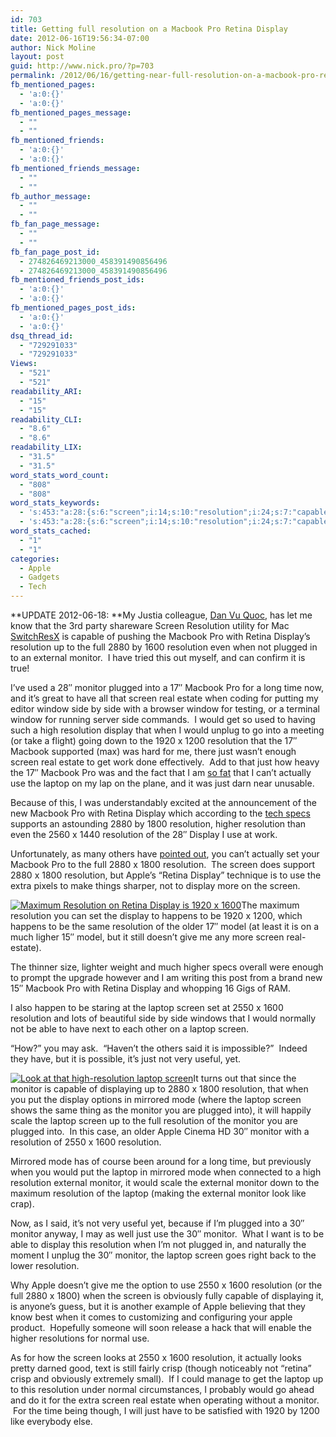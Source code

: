 ```yaml
---
id: 703
title: Getting full resolution on a Macbook Pro Retina Display
date: 2012-06-16T19:56:34-07:00
author: Nick Moline
layout: post
guid: http://www.nick.pro/?p=703
permalink: /2012/06/16/getting-near-full-resolution-on-a-macbook-pro-retina-display/
fb_mentioned_pages:
  - 'a:0:{}'
  - 'a:0:{}'
fb_mentioned_pages_message:
  - ""
  - ""
fb_mentioned_friends:
  - 'a:0:{}'
  - 'a:0:{}'
fb_mentioned_friends_message:
  - ""
  - ""
fb_author_message:
  - ""
  - ""
fb_fan_page_message:
  - ""
  - ""
fb_fan_page_post_id:
  - 274826469213000_458391490856496
  - 274826469213000_458391490856496
fb_mentioned_friends_post_ids:
  - 'a:0:{}'
  - 'a:0:{}'
fb_mentioned_pages_post_ids:
  - 'a:0:{}'
  - 'a:0:{}'
dsq_thread_id:
  - "729291033"
  - "729291033"
Views:
  - "521"
  - "521"
readability_ARI:
  - "15"
  - "15"
readability_CLI:
  - "8.6"
  - "8.6"
readability_LIX:
  - "31.5"
  - "31.5"
word_stats_word_count:
  - "808"
  - "808"
word_stats_keywords:
  - 's:453:"a:28:{s:6:"screen";i:14;s:10:"resolution";i:24;s:7:"capable";i:3;s:7:"macbook";i:7;s:6:"retina";i:5;s:4:"full";i:4;i:2880;i:6;i:1600;i:5;s:7:"plugged";i:6;s:8:"external";i:4;s:7:"monitor";i:13;s:4:"time";i:3;s:4:"real";i:4;s:6:"estate";i:4;s:6:"window";i:3;s:4:"side";i:5;s:7:"display";i:9;i:1920;i:3;i:1200;i:3;s:4:"just";i:6;s:8:"actually";i:3;s:6:"laptop";i:9;i:1800;i:5;s:6:"higher";i:3;i:2550;i:4;s:8:"mirrored";i:3;s:4:"mode";i:3;s:5:"apple";i:4;}";'
  - 's:453:"a:28:{s:6:"screen";i:14;s:10:"resolution";i:24;s:7:"capable";i:3;s:7:"macbook";i:7;s:6:"retina";i:5;s:4:"full";i:4;i:2880;i:6;i:1600;i:5;s:7:"plugged";i:6;s:8:"external";i:4;s:7:"monitor";i:13;s:4:"time";i:3;s:4:"real";i:4;s:6:"estate";i:4;s:6:"window";i:3;s:4:"side";i:5;s:7:"display";i:9;i:1920;i:3;i:1200;i:3;s:4:"just";i:6;s:8:"actually";i:3;s:6:"laptop";i:9;i:1800;i:5;s:6:"higher";i:3;i:2550;i:4;s:8:"mirrored";i:3;s:4:"mode";i:3;s:5:"apple";i:4;}";'
word_stats_cached:
  - "1"
  - "1"
categories:
  - Apple
  - Gadgets
  - Tech
---
```

**UPDATE 2012-06-18: **My Justia colleague, <a title="Dan Vu Quoc" href="http://www.vuquoc.com/" target="_blank">Dan Vu Quoc</a>, has let me know that the 3rd party shareware Screen Resolution utility for Mac <a href="http://www.madrau.com/download/latest/latest.html" target="_blank">SwitchResX</a> is capable of pushing the Macbook Pro with Retina Display&#8217;s resolution up to the full 2880 by 1600 resolution even when not plugged in to an external monitor.  I have tried this out myself, and can confirm it is true!

I&#8217;ve used a 28&#8243; monitor plugged into a 17&#8243; Macbook Pro for a long time now, and it&#8217;s great to have all that screen real estate when coding for putting my editor window side by side with a browser window for testing, or a terminal window for running server side commands.  I would get so used to having such a high resolution display that when I would unplug to go into a meeting (or take a flight) going down to the 1920 x 1200 resolution that the 17&#8243; Macbook supported (max) was hard for me, there just wasn&#8217;t enough screen real estate to get work done effectively.  Add to that just how heavy the 17&#8243; Macbook Pro was and the fact that I am [so fat](https://www.nick.pro/2012/06/01/weight-loss-update-and-transparency/ "Weight Loss Update and transparency") that I can&#8217;t actually use the laptop on my lap on the plane, and it was just darn near unusable.

Because of this, I was understandably excited at the announcement of the new Macbook Pro with Retina Display which according to the <a href="http://www.apple.com/macbook-pro/specs/" target="_blank">tech specs</a> supports an astounding 2880 by 1800 resolution, higher resolution than even the 2560 x 1440 resolution of the 28&#8243; Display I use at work.

Unfortunately, as many others have <a href="http://news.cnet.com/8301-33620_3-57454551-278/forget-retina-look-how-much-the-new-macbook-pro-displays/" target="_blank">pointed out</a>, you can&#8217;t actually set your Macbook Pro to the full 2880 x 1800 resolution.  The screen does support 2880 x 1800 resolution, but Apple&#8217;s &#8220;Retina Display&#8221; technique is to use the extra pixels to make things sharper, not to display more on the screen.<!--more-->

[<img class="alignright size-medium wp-image-704" title="Maximum Resolution on Retina Display is 1920 x 1600" src="https://i0.wp.com/www.nick.pro/wp-content/uploads/2012/06/Region-capture-1-300x185.png?fit=300%2C300&#038;ssl=1" alt="Maximum Resolution on Retina Display is 1920 x 1600" data-recalc-dims="1" />](https://i1.wp.com/www.nick.pro/wp-content/uploads/2012/06/Region-capture-1.png?ssl=1)The maximum resolution you can set the display to happens to be 1920 x 1200, which happens to be the same resolution of the older 17&#8243; model (at least it is on a much ligher 15&#8243; model, but it still doesn&#8217;t give me any more screen real-estate).

The thinner size, lighter weight and much higher specs overall were enough to prompt the upgrade however and I am writing this post from a brand new 15&#8243; Macbook Pro with Retina Display and whopping 16 Gigs of RAM.

I also happen to be staring at the laptop screen set at 2550 x 1600 resolution and lots of beautiful side by side windows that I would normally not be able to have next to each other on a laptop screen.

&#8220;How?&#8221; you may ask.  &#8220;Haven&#8217;t the others said it is impossible?&#8221;  Indeed they have, but it is possible, it&#8217;s just not very useful, yet.

[<img class="alignleft size-medium wp-image-705" title="Look at that high-resolution laptop screen" src="https://i0.wp.com/www.nick.pro/wp-content/uploads/2012/06/100_0150-e1339900862458-300x288.jpg?fit=300%2C300&#038;ssl=1" alt="Look at that high-resolution laptop screen" data-recalc-dims="1" />](https://i2.wp.com/www.nick.pro/wp-content/uploads/2012/06/100_0150-e1339900862458.jpg?ssl=1)It turns out that since the monitor is capable of displaying up to 2880 x 1800 resolution, that when you put the display options in mirrored mode (where the laptop screen shows the same thing as the monitor you are plugged into), it will happily scale the laptop screen up to the full resolution of the monitor you are plugged into.  In this case, an older Apple Cinema HD 30&#8243; monitor with a resolution of 2550 x 1600 resolution.

Mirrored mode has of course been around for a long time, but previously when you would put the laptop in mirrored mode when connected to a high resolution external monitor, it would scale the external monitor down to the maximum resolution of the laptop (making the external monitor look like crap).

Now, as I said, it&#8217;s not very useful yet, because if I&#8217;m plugged into a 30&#8243; monitor anyway, I may as well just use the 30&#8243; monitor.  What I want is to be able to display this resolution when I&#8217;m not plugged in, and naturally the moment I unplug the 30&#8243; monitor, the laptop screen goes right back to the lower resolution.

Why Apple doesn&#8217;t give me the option to use 2550 x 1600 resolution (or the full 2880 x 1800) when the screen is obviously fully capable of displaying it, is anyone&#8217;s guess, but it is another example of Apple believing that they know best when it comes to customizing and configuring your apple product.  Hopefully someone will soon release a hack that will enable the higher resolutions for normal use.

As for how the screen looks at 2550 x 1600 resolution, it actually looks pretty darned good, text is still fairly crisp (though noticeably not &#8220;retina&#8221; crisp and obviously extremely small).  If I could manage to get the laptop up to this resolution under normal circumstances, I probably would go ahead and do it for the extra screen real estate when operating without a monitor.  For the time being though, I will just have to be satisfied with 1920 by 1200 like everybody else.